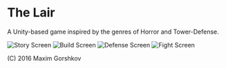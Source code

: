 # The Lair
A Unity-based game inspired by the genres of Horror and Tower-Defense.

![Story Screen](https://user-images.githubusercontent.com/21267455/69510595-95c51700-0f0b-11ea-9841-bc0665af965f.png)
![Build Screen](https://user-images.githubusercontent.com/21267455/69510596-95c51700-0f0b-11ea-9453-f486d22207d4.png)
![Defense Screen](https://user-images.githubusercontent.com/21267455/69510597-95c51700-0f0b-11ea-80e8-7c3592de945d.png)
![Fight Screen](https://user-images.githubusercontent.com/21267455/69510598-95c51700-0f0b-11ea-8b6c-693507ea61d8.png)

(C) 2016 Maxim Gorshkov
